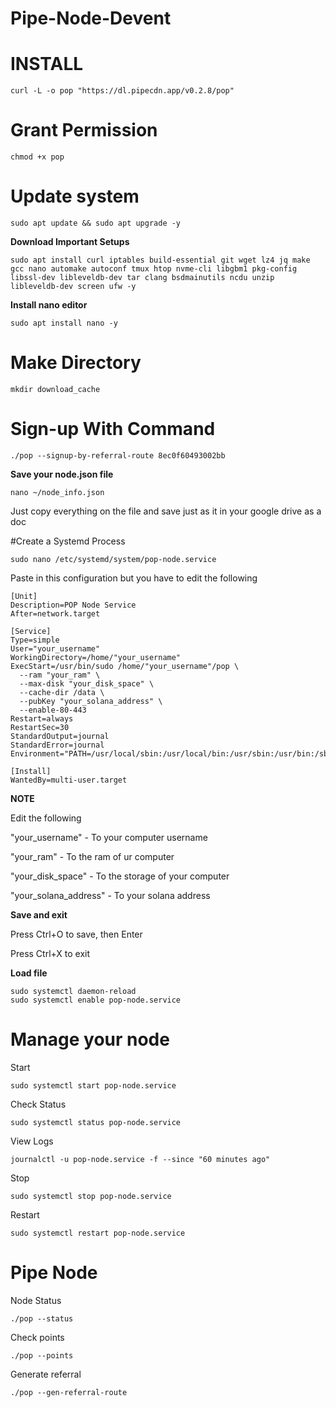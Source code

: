 # Pipe-Node-Devent

# INSTALL
```
curl -L -o pop "https://dl.pipecdn.app/v0.2.8/pop"
```
# Grant Permission
```
chmod +x pop
```
# Update system
```
sudo apt update && sudo apt upgrade -y
```
**Download Important Setups**
```
sudo apt install curl iptables build-essential git wget lz4 jq make gcc nano automake autoconf tmux htop nvme-cli libgbm1 pkg-config libssl-dev libleveldb-dev tar clang bsdmainutils ncdu unzip libleveldb-dev screen ufw -y
```
**Install nano editor**
```
sudo apt install nano -y
```
# Make Directory
```
mkdir download_cache
```
# Sign-up With Command
```
./pop --signup-by-referral-route 8ec0f60493002bb
```
**Save your node.json file**
```
nano ~/node_info.json
```
Just copy everything on the file and save just as it in your google drive as a doc

#Create a Systemd Process
```
sudo nano /etc/systemd/system/pop-node.service
```
Paste in this configuration but you have to edit the following
```
[Unit]
Description=POP Node Service
After=network.target

[Service]
Type=simple
User="your_username"
WorkingDirectory=/home/"your_username"
ExecStart=/usr/bin/sudo /home/"your_username"/pop \
  --ram "your_ram" \
  --max-disk "your_disk_space" \
  --cache-dir /data \
  --pubKey "your_solana_address" \
  --enable-80-443
Restart=always
RestartSec=30
StandardOutput=journal
StandardError=journal
Environment="PATH=/usr/local/sbin:/usr/local/bin:/usr/sbin:/usr/bin:/sbin:/bin"

[Install]
WantedBy=multi-user.target
```
**NOTE**

Edit the following 

"your_username" - To your computer username

"your_ram" - To the ram of ur computer

"your_disk_space" - To the storage of your computer

"your_solana_address" - To your solana address

**Save and exit**

Press Ctrl+O to save, then Enter

Press Ctrl+X to exit

**Load file**
```
sudo systemctl daemon-reload
sudo systemctl enable pop-node.service
```

# Manage your node
Start
```
sudo systemctl start pop-node.service
```
Check Status
```
sudo systemctl status pop-node.service
```
View Logs
```
journalctl -u pop-node.service -f --since "60 minutes ago"
```
Stop
```
sudo systemctl stop pop-node.service
```
Restart
```
sudo systemctl restart pop-node.service
```
# Pipe Node
Node Status
```
./pop --status
```
Check points
```
./pop --points
```
Generate referral
```
./pop --gen-referral-route
```
